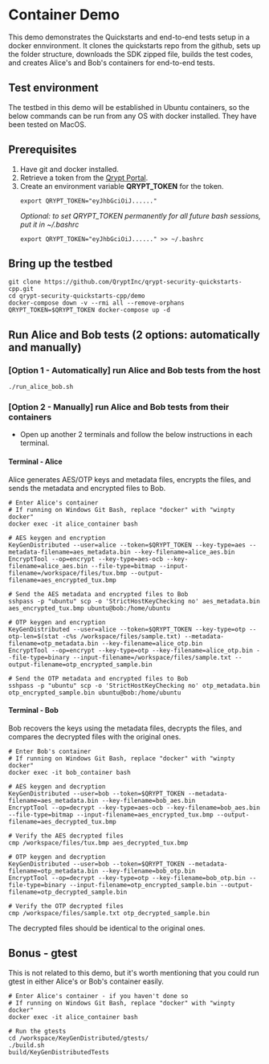 # Container Demo
This demo demonstrates the Quickstarts and end-to-end tests setup in a docker ennvironment. It clones the quickstarts repo from the github, sets up the folder structure, downloads the SDK zipped file, builds the test codes, and creates Alice's and Bob's containers for end-to-end tests.

## Test environment
The testbed in this demo will be established in Ubuntu containers, so the below commands can be run from any OS with docker installed. They have been tested on MacOS.

## Prerequisites
1. Have git and docker installed.
1. Retrieve a token from the [Qrypt Portal](https://portal.qrypt.com/tokens).
1. Create an environment variable **QRYPT_TOKEN** for the token.
    ```
    export QRYPT_TOKEN="eyJhbGciOiJ......"
    ```
    *Optional: to set QRYPT_TOKEN permanently for all future bash sessions, put it in ~/.bashrc*
    ```
    export QRYPT_TOKEN="eyJhbGciOiJ......" >> ~/.bashrc
    ```

## Bring up the testbed
```
git clone https://github.com/QryptInc/qrypt-security-quickstarts-cpp.git
cd qrypt-security-quickstarts-cpp/demo
docker-compose down -v --rmi all --remove-orphans
QRYPT_TOKEN=$QRYPT_TOKEN docker-compose up -d
```

## Run Alice and Bob tests (2 options: automatically and manually)

### [Option 1 - Automatically] run Alice and Bob tests from the host
```
./run_alice_bob.sh
```

### [Option 2 - Manually] run Alice and Bob tests from their containers

- Open up another 2 terminals and follow the below instructions in each terminal.

#### Terminal - Alice

Alice generates AES/OTP keys and metadata files, encrypts the files, and sends the metadata and encrypted files to Bob.

```
# Enter Alice's container
# If running on Windows Git Bash, replace "docker" with "winpty docker"
docker exec -it alice_container bash
```

```
# AES keygen and encryption
KeyGenDistributed --user=alice --token=$QRYPT_TOKEN --key-type=aes --metadata-filename=aes_metadata.bin --key-filename=alice_aes.bin
EncryptTool --op=encrypt --key-type=aes-ocb --key-filename=alice_aes.bin --file-type=bitmap --input-filename=/workspace/files/tux.bmp --output-filename=aes_encrypted_tux.bmp

# Send the AES metadata and encrypted files to Bob
sshpass -p "ubuntu" scp -o 'StrictHostKeyChecking no' aes_metadata.bin aes_encrypted_tux.bmp ubuntu@bob:/home/ubuntu
```

```
# OTP keygen and encryption
KeyGenDistributed --user=alice --token=$QRYPT_TOKEN --key-type=otp --otp-len=$(stat -c%s /workspace/files/sample.txt) --metadata-filename=otp_metadata.bin --key-filename=alice_otp.bin
EncryptTool --op=encrypt --key-type=otp --key-filename=alice_otp.bin --file-type=binary --input-filename=/workspace/files/sample.txt --output-filename=otp_encrypted_sample.bin

# Send the OTP metadata and encrypted files to Bob
sshpass -p "ubuntu" scp -o 'StrictHostKeyChecking no' otp_metadata.bin otp_encrypted_sample.bin ubuntu@bob:/home/ubuntu
```

#### Terminal - Bob
Bob recovers the keys using the metadata files, decrypts the files, and compares the decrypted files with the original ones.
```
# Enter Bob's container
# If running on Windows Git Bash, replace "docker" with "winpty docker"
docker exec -it bob_container bash
```
```
# AES keygen and decryption
KeyGenDistributed --user=bob --token=$QRYPT_TOKEN --metadata-filename=aes_metadata.bin --key-filename=bob_aes.bin
EncryptTool --op=decrypt --key-type=aes-ocb --key-filename=bob_aes.bin --file-type=bitmap --input-filename=aes_encrypted_tux.bmp --output-filename=aes_decrypted_tux.bmp

# Verify the AES decrypted files
cmp /workspace/files/tux.bmp aes_decrypted_tux.bmp
```
```
# OTP keygen and decryption
KeyGenDistributed --user=bob --token=$QRYPT_TOKEN --metadata-filename=otp_metadata.bin --key-filename=bob_otp.bin
EncryptTool --op=decrypt --key-type=otp --key-filename=bob_otp.bin --file-type=binary --input-filename=otp_encrypted_sample.bin --output-filename=otp_decrypted_sample.bin

# Verify the OTP decrypted files
cmp /workspace/files/sample.txt otp_decrypted_sample.bin
```
The decrypted files should be identical to the original ones.

## Bonus - gtest
This is not related to this demo, but it's worth mentioning that you could run gtest in either Alice's or Bob's container easily.
```
# Enter Alice's container - if you haven't done so
# If running on Windows Git Bash, replace "docker" with "winpty docker"
docker exec -it alice_container bash
```

```
# Run the gtests
cd /workspace/KeyGenDistributed/gtests/
./build.sh
build/KeyGenDistributedTests
```
